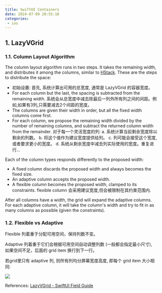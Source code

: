 ```yaml
---
title: SwiftUI Containers
date: 2024-07-09 20:55:10
categories:
 - ios
---
```


## 1.  LazyVGrid

### 1.1. Column Layout Algorithm 

The column layout algorithm runs in two steps. It takes the remaining width, and distributes it among the columns, similar to [HStack](https://www.swiftuifieldguide.com/layout/hstack/). These are the steps to distribute the space:

- 初始设置: 首先, 系统计算出可用的总宽度, 通常是 LazyVGrid 的容器宽度。
- For each column but the last, the spacing is subtracted from the remaining width. 系统会从总宽度中减去除最后一列外所有列之间的间距。例如,如果有3列,只需要减去2个间距的宽度。
- The columns are given their width in order, but all the fixed width columns come first.
- For each column, we propose the remaining width divided by the number of remaining columns, and subtract the returned column width from the remainder. 对于每一个灵活宽度的列: a. 系统计算当前剩余宽度除以剩余的列数。 b. 将这个值作为建议宽度提供给列。 c. 列可能会接受这个宽度,或者要求更小的宽度。 d. 系统从剩余宽度中减去列实际使用的宽度。重复进行...

Each of the column types responds differently to the proposed width:

- A fixed column discards the proposed width and always becomes the fixed size.
- An adaptive column accepts the proposed width. 
- A flexible column becomes the proposed width, clamped to its constraints.  flexible column 会采用建议宽度,但会被限制在其约束范围内. 

After all columns have a width, the grid will expand the adaptive columns. For each adaptive column, it will take the column's width and try to fit in as many columns as possible (given the constraints).

### 1.2. Flexible vs Adaptive

Flexible 列着重于分配可用空间，保持列数不变。

Adaptive 列着重于它们会根据可用空间自动调整列数 (一般都会指定最小尺寸), 如果空间不足，后面的 grid item 换行到下一行。

若grid里只有 adaptive 列, 则所有列均分屏幕宽度高度, 即每个 grid item 大小相同:

![](https://pub-2a6758f3b2d64ef5bb71ba1601101d35.r2.dev/blogs/2024/07/288b4b8a2dfbe9aa1b7c380afdfd937a.jpg)

References: [LazyVGrid - SwiftUI Field Guide](https://www.swiftuifieldguide.com/layout/lazyvgrid/)



